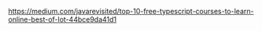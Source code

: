 https://medium.com/javarevisited/top-10-free-typescript-courses-to-learn-online-best-of-lot-44bce9da41d1